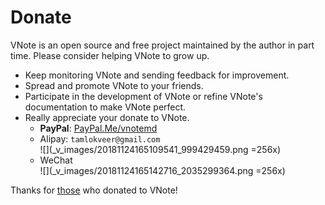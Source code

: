 # Donate
VNote is an open source and free project maintained by the author in part time. Please consider helping VNote to grow up.

- Keep monitoring VNote and sending feedback for improvement.
- Spread and promote VNote to your friends.
- Participate in the development of VNote or refine VNote's documentation to make VNote perfect.
- Really appreciate your donate to VNote.
    - **PayPal**: [PayPal.Me/vnotemd](https://www.paypal.me/vnotemd)
    - Alipay: `tamlokveer@gmail.com`  
    ![](_v_images/20181124165109541_999429459.png =256x)
    - WeChat  
    ![](_v_images/20181124165142716_2035299364.png =256x)

Thanks for [those](https://github.com/tamlok/vnote/wiki/Donate-List) who donated to VNote!
